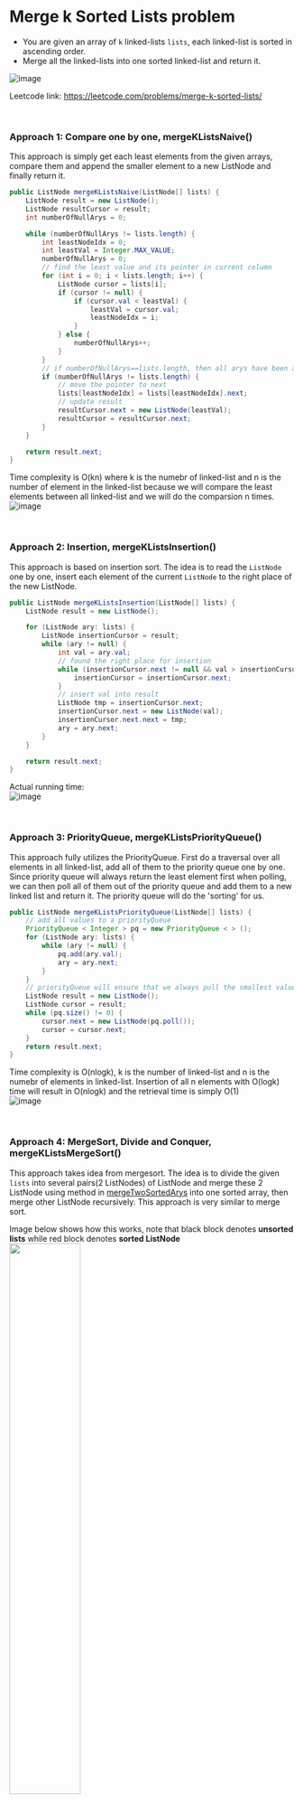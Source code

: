 # Merge k Sorted Lists problem
* You are given an array of `k` linked-lists `lists`, each linked-list is sorted in ascending order.
* Merge all the linked-lists into one sorted linked-list and return it.

![image](https://user-images.githubusercontent.com/25105806/145904452-bf34f862-e786-4757-aa0f-f4c151df3b0b.png)

Leetcode link: https://leetcode.com/problems/merge-k-sorted-lists/

<br/>

### Approach 1: Compare one by one, mergeKListsNaive()
This approach is simply get each least elements from the given arrays, compare them and append the smaller element to a new ListNode and finally return it.

```java
public ListNode mergeKListsNaive(ListNode[] lists) {
    ListNode result = new ListNode();
    ListNode resultCursor = result;
    int numberOfNullArys = 0;

    while (numberOfNullArys != lists.length) {
        int leastNodeIdx = 0;
        int leastVal = Integer.MAX_VALUE;
        numberOfNullArys = 0;
        // find the least value and its pointer in current column
        for (int i = 0; i < lists.length; i++) {
            ListNode cursor = lists[i];
            if (cursor != null) {
                if (cursor.val < leastVal) {
                    leastVal = cursor.val;
                    leastNodeIdx = i;
                }
            } else {
                numberOfNullArys++;
            }
        }
        // if numberOfNullArys==lists.length, then all arys have been added
        if (numberOfNullArys != lists.length) {
            // move the pointer to next
            lists[leastNodeIdx] = lists[leastNodeIdx].next;
            // update result
            resultCursor.next = new ListNode(leastVal);
            resultCursor = resultCursor.next;
        }
    }

    return result.next;
}
```

Time complexity is O(kn) where k is the numebr of linked-list and n is the number of element in the linked-list because we will compare the least elements between all linked-list and we will do the comparsion n times. \
![image](https://user-images.githubusercontent.com/25105806/120882363-18f90b80-c58c-11eb-943a-c9ab8b955342.png)

<br/>

### Approach 2: Insertion, mergeKListsInsertion()
This approach is based on insertion sort. The idea is to read the `ListNode` one by one, insert each element of the current `ListNode` to the right place of the new ListNode.

```java
public ListNode mergeKListsInsertion(ListNode[] lists) {
    ListNode result = new ListNode();

    for (ListNode ary: lists) {
        ListNode insertionCursor = result;
        while (ary != null) {
            int val = ary.val;
            // found the right place for insertion
            while (insertionCursor.next != null && val > insertionCursor.next.val) {
                insertionCursor = insertionCursor.next;
            }
            // insert val into result
            ListNode tmp = insertionCursor.next;
            insertionCursor.next = new ListNode(val);
            insertionCursor.next.next = tmp;
            ary = ary.next;
        }
    }

    return result.next;
}
```

Actual running time:\
![image](https://user-images.githubusercontent.com/25105806/120882500-2f539700-c58d-11eb-82f9-d1a533a32f3a.png)

<br/>

### Approach 3: PriorityQueue, mergeKListsPriorityQueue()
This approach fully utilizes the PriorityQueue. First do a traversal over all elements in all linked-list, add all of them to the priority queue one by one. Since priority queue will always return the least element first when polling, we can then poll all of them out of the priority queue and add them to a new linked list and return it. The priority queue will do the 'sorting' for us.

```java
public ListNode mergeKListsPriorityQueue(ListNode[] lists) {
    // add all values to a priorityQueue
    PriorityQueue < Integer > pq = new PriorityQueue < > ();
    for (ListNode ary: lists) {
        while (ary != null) {
            pq.add(ary.val);
            ary = ary.next;
        }
    }
    // priorityQueue will ensure that we always pull the smallest value out first
    ListNode result = new ListNode();
    ListNode cursor = result;
    while (pq.size() != 0) {
        cursor.next = new ListNode(pq.poll());
        cursor = cursor.next;
    }
    return result.next;
}
```

Time complexity is O(nlogk), k is the number of linked-list and n is the numebr of elements in linked-list. Insertion of all n elements with O(logk) time will result in O(nlogk) and the retrieval time is simply O(1)\
![image](https://user-images.githubusercontent.com/25105806/120882639-f2d46b00-c58d-11eb-93a8-cfafb01317da.png)

<br/>

### Approach 4: MergeSort, Divide and Conquer, mergeKListsMergeSort()
This approach takes idea from mergesort. The idea is to divide the given `lists` into several pairs(2 ListNodes) of ListNode and merge these 2 ListNode using method in [mergeTwoSortedArys](https://github.com/artisan1218/LeetCode-Solution/tree/main/mergeTwoSortedArys) into one sorted array, then merge other ListNode recursively. This approach is very similar to merge sort.

Image below shows how this works, note that black block denotes **unsorted lists** while red block denotes **sorted ListNode**
<img src="https://user-images.githubusercontent.com/25105806/120882961-80648a80-c58f-11eb-9217-7fddd7a8c45c.png" height="50%" width="50%">

```java
public ListNode mergeKListsMergeSort(ListNode[] lists) {
    if (lists == null || lists.length == 0) {
        return null;
    }
    return sort(lists, 0, lists.length - 1);
}

private ListNode sort(ListNode[] lists, int lo, int hi) {
    if (lo >= hi) {
        return lists[lo];
    } else {
        int mid = lo + (hi - lo) / 2;
        // divide and conquer, divide each portion of the lists into single ListNode
        // and merge two ListNode
        ListNode l1 = sort(lists, lo, mid);
        ListNode l2 = sort(lists, mid + 1, hi);
        // mergeTwoLists will simply return the merged two sorted list
        return mergeTwoLists(l1, l2);
    }
}

public ListNode mergeTwoLists(ListNode l1, ListNode l2) {
    ListNode result = new ListNode();
    ListNode cursor = result;

    while (l1 != null && l2 != null) {
        if (l1.val < l2.val) {
            cursor.next = new ListNode(l1.val);
            l1 = l1.next;
        } else {
            cursor.next = new ListNode(l2.val);
            l2 = l2.next;
        }
        cursor = cursor.next;
    }

    if (l1 == null && l2 != null) {
        cursor.next = l2;
    } else if (l1 != null && l2 == null) {
        cursor.next = l1;
    }

    return result.next;
}
```

Time complexity is also O(nlogk), actual running time:\
![image](https://user-images.githubusercontent.com/25105806/120883037-d1747e80-c58f-11eb-9563-38ef3b6b9c61.png)


